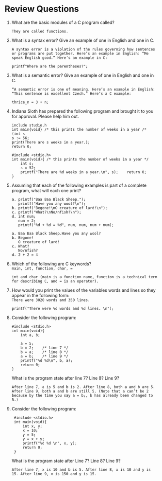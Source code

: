 # Review Questions
1. What are the basic modules of a C program called?
   ```
   They are called functions.
   ```
2. What is a syntax error? Give an example of one in English and one in C.
   ```
   A syntax error is a violation of the rules governing how sentences or programs are put together. Here’s an example in English: “Me speak English good.” Here’s an example in C:
   ```
   ```
   printf"Where are the parentheses?";
   ```
3. What is a semantic error? Give an example of one in English and one in C.
   ```
   “A semantic error is one of meaning. Here’s an example in English: “This sentence is excellent Czech.” Here’s a C example:
   ```
   ```
   thrice_n = 3 + n;
4. Indiana Sloth has prepared the following program and brought it to you for approval. Please help him out.
   ```
   include studio.h
   int main{void} /* this prints the number of weeks in a year /*
   (int s
   s := 56;
   print(There are s weeks in a year.);
   return 0;
   ```
   ```
   #include <stdio.h>
   int main(void){ /* this prints the number of weeks in a year */
       int s;
       s = 52;
       printf("There are %d weeks in a year.\n", s);    return 0;
   }
   ```
5. Assuming that each of the following examples is part of a complete program, what will each one print?
   ```
   a. printf("Baa Baa Black Sheep.");
      printf("Have you any wool?\n");
   b. printf("Begone!\nO creature of lard!\n");
   c. printf("What?\nNo/nfish?\n");
   d. int num;
      num = 2;
      printf("%d + %d = %d", num, num, num + num);
   ```
   ```
   a. Baa Baa Black Sheep.Have you any wool?
   b. Begone!
      O creature of lard!
   c. What?
      No/nfish?
   d. 2 + 2 = 4
   ```
6. Which of the following are C keywords?  
`main, int, function, char, =`
   ```
   int and char (main is a function name, function is a technical term for describing C, and = is an operator).
   ```
7. How would you print the values of the variables words and lines so they appear in the following form:  
`There were 3020 words and 350 lines.`
   ```
   printf("There were %d words and %d lines. \n");
   ```
8. Consider the following program:
    ```
    #include <stdio.h>
    int main(void){
        int a, b;
        
        a = 5;
        b = 2;    /* line 7 */
        b = a;    /* line 8 */
        a = b;    /* line 9 */
        printf("%d %d\n", b, a);
        return 0;
    }
   ```
    What is the program state after line 7? Line 8? Line 9?
    ```
    After line 7, a is 5 and b is 2. After line 8, both a and b are 5. After line 9, both a and b are still 5. (Note that a can’t be 2 because by the time you say a = b;, b has already been changed to 5.)
    ```
9. Consider the following program:
   ```
    #include <stdio.h>
    int main(void){
        int x, y;
        x = 10;
        y = 5;
        y = x + y;
        printf("%d %d \n", x, y);
        return 0;
    }
    ```
    What is the program state after Line 7? Line 8? Line 9?

    ```
    After line 7, x is 10 and b is 5. After line 8, x is 10 and y is 15. After line 9, x is 150 and y is 15.
    ```